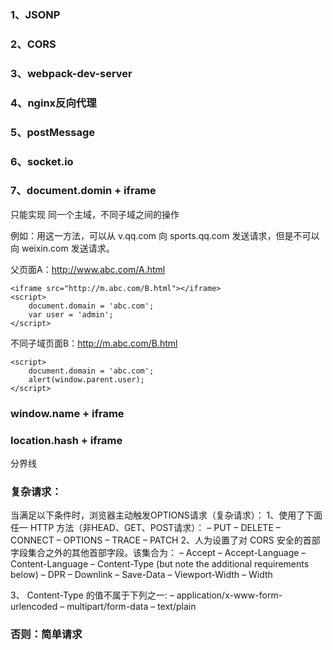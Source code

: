 ### 1、JSONP
### 2、CORS
### 3、webpack-dev-server 
### 4、nginx反向代理
### 5、postMessage
### 6、socket.io
### 7、document.domin + iframe
只能实现 同一个主域，不同子域之间的操作

例如：用这一方法，可以从 v.qq.com 向 sports.qq.com 发送请求，但是不可以向 weixin.com 发送请求。

父页面A：http://www.abc.com/A.html

```
<iframe src="http://m.abc.com/B.html"></iframe>
<script>
    document.domain = 'abc.com';
    var user = 'admin';
</script>

```

不同子域页面B：http://m.abc.com/B.html
```
<script>
    document.domain = 'abc.com';
    alert(window.parent.user);
</script>
```
### window.name + iframe

### location.hash + iframe


分界线 


### 复杂请求：
当满足以下条件时，浏览器主动触发OPTIONS请求（复杂请求）：
1、使用了下面任一 HTTP 方法（非HEAD、GET、POST请求）：
  – PUT
  – DELETE
  – CONNECT
  – OPTIONS
  – TRACE
  – PATCH
2、人为设置了对 CORS 安全的首部字段集合之外的其他首部字段。该集合为：
  – Accept
  – Accept-Language
  – Content-Language
  – Content-Type (but note the additional requirements below)
  – DPR
  – Downlink
  – Save-Data
  – Viewport-Width
  – Width

3、 Content-Type 的值不属于下列之一:
  – application/x-www-form-urlencoded
  – multipart/form-data
  – text/plain

### 否则：简单请求


